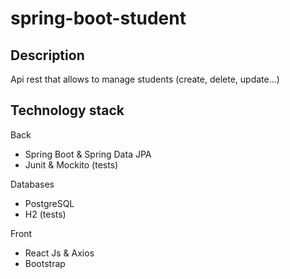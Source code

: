 # spring-boot-student

## Description

Api rest that allows to manage students (create, delete, update...)

## Technology stack

Back 
  * Spring Boot & Spring Data JPA
  * Junit & Mockito (tests)

Databases
  * PostgreSQL
  * H2 (tests)

Front
  * React Js & Axios
  * Bootstrap  
